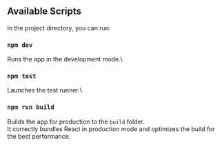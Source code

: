 ## Available Scripts

In the project directory, you can run:

### `npm dev`

Runs the app in the development mode.\

### `npm test`

Launches the test runner.\

### `npm run build`

Builds the app for production to the `build` folder.\
It correctly bundles React in production mode and optimizes the build for the best performance.
